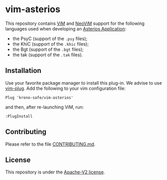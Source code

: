 # vim-asterios

This repository contains [ViM][1] and [NeoViM][2] support for the following
languages used when developing an [Asterios Application][3]:

* the PsyC (support of the `.psy` files);
* the KhiC (support of the `.khic` files);
* the Bgt (support of the `.bgt` files);
* the tak (support of the `.tak` files).

## Installation

Use your favorite package manager to install this plug-in. We advise to use
[vim-plug][4]. Add the following to your vim configuration file:

```vimrc
Plug 'krono-safe/vim-asterios'
```

and then, after re-launching ViM, run:

```vimrc
:PlugInstall
```


## Contributing

Please refer to the file [CONTRIBUTING.md](CONTRIBUTING.md).

## License

This repository is under the [Apache-V2 license](LICENSE).


[1]: https://www.vim.org/
[2]: https://neovim.io/
[3]: http://www.krono-safe.com/
[4]: https://github.com/junegunn/vim-plug
